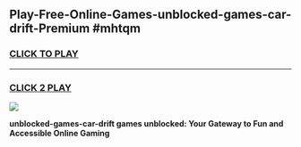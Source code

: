 
## Play-Free-Online-Games-unblocked-games-car-drift-Premium #mhtqm
<h3>
<a href="https://premium.freeplayer.one?title=unblocked-games-car-drift&ref=8M">CLICK TO PLAY</a></h3>
<hr>

<h3>
<a href="https://premium.freeplayer.one?title=unblocked-games-car-drift&ref=8M">CLICK 2 PLAY</a>
  
</h3>

<a href="https://premium.freeplayer.one?title=unblocked-games-car-drift&ref=8M"><img src="https://clearcache.store/games.png"></a>


**unblocked-games-car-drift games unblocked: Your Gateway to Fun and Accessible Online Gaming**
